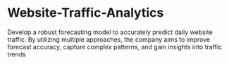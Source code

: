 # Website-Traffic-Analytics
Develop a robust forecasting model to accurately predict daily website traffic. By utilizing multiple approaches, the company aims to improve forecast accuracy, capture complex patterns, and gain insights into traffic trends
